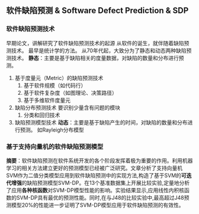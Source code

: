 ## 软件缺陷预测 & Software Defect Prediction & SDP

### 软件缺陷预测技术
早期论文，讲解研究了软件缺陷预测技术的起源
从软件的诞生，就伴随着缺陷预测技术。
最早是统计学的方法。
从70年代起，大致分为了静态和动态两种缺陷预测技术。
**静态**：主要是基于缺陷相关的度量数据，对缺陷的数量和分布进行预测。
1. 基于度量元（Metric）的缺陷预测技术
   1. 基于软件规模（如代码行）
   2. 基于软件复杂度（如图理论、决策路径）
   3. 基于多维软件度量元
2. 缺陷分布预测技术
   要识别少量含有问题的模块
   1. 分类和回归技术
3. 缺陷预测模型技术
**动态**：主要是基于缺陷产生的时间，对缺陷的数量和分布进行预测。
如Rayleigh分布模型





### 基于支持向量机的软件缺陷预测模型
**摘要**：软件缺陷预测在软件系统开发的各个阶段发挥着极为重要的作用。利用机器学习的相关方法建立更好的预测模型已经被广泛研究。文章分析了支持向量机SVM作为二值分类模型应用到软件缺陷预测中的实现方法,构造了基于SVM的**可迭代增强**的缺陷预测模型SVM-DP。在13个基准数据集上开展比较实验,定量地分析了应用**各种核函数**对SVM-DP模型性能的影响。实验结果显示,应用线性内积核函数的SVM-DP具有最优的预测性能。同时,在与J48的比较实验中,最高超过J48预测模型20%的性能进一步证明了SVM-DP模型应用于软件缺陷预测的有效性。